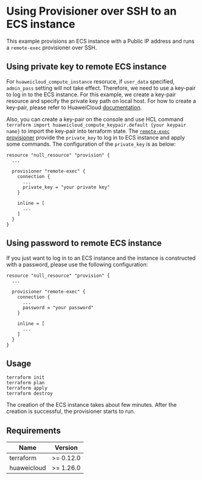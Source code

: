 # Using Provisioner over SSH to an ECS instance

This example provisions an ECS instance with a Public IP address and runs a `remote-exec` provisioner over SSH.

## Using private key to remote ECS instance

For `huaweicloud_compute_instance` resoruce, if `user_data` specified, `admin_pass` setting will not take effect.
Therefore, we need to use a key-pair to log in to the ECS instance.
For this example, we create a key-pair resource and specify the private key path on local host.
For how to create a key-pair, please refer to HuaweiCloud
[documentation](https://support.huaweicloud.com/intl/en-us/usermanual-ecs/en-us_topic_0014250631.html).

Also, you can create a key-pair on the console and use HCL command
`terraform import huaweicloud_compute_keypair.default {your keypair name}` to import the key-pair into terraform state.
The [`remote-exec` provisioner](https://www.terraform.io/docs/provisioners/remote-exec.html) provide the `private_key`
to log in to ECS instance and apply some commands.
The configuration of the `private_key` is as below:

```hcl
resource "null_resource" "provision" {
  ...

  provisioner "remote-exec" {
    connection {
      ...
      private_key = "your private key"
    }

    inline = [
      ...
    ]
  }
}
```

## Using password to remote ECS instance

If you just want to log in to an ECS instance and the instance is constructed with a password, please use the following
configuration:

```hcl
resource "null_resource" "provision" {
  ...

  provisioner "remote-exec" {
    connection {
      ...
      password = "your password"
    }

    inline = [
      ...
    ]
  }
}
```

## Usage

```shell
terraform init
terraform plan
terraform apply
terraform destroy
```

The creation of the ECS instance takes about few minutes. After the creation is successful, the provisioner starts to run.

## Requirements

| Name | Version |
| ---- | ---- |
| terraform | >= 0.12.0 |
| huaweicloud | >= 1.26.0 |
